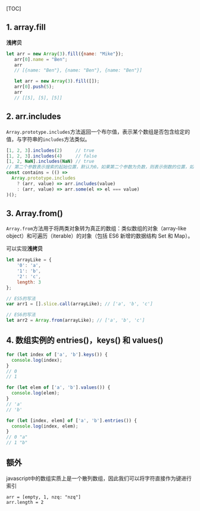 [TOC]
## 1. array.fill
**浅拷贝**

```js
let arr = new Array(3).fill({name: "Mike"});
   arr[0].name = "Ben";
   arr
   // [{name: "Ben"}, {name: "Ben"}, {name: "Ben"}]

   let arr = new Array(3).fill([]);
   arr[0].push(5);
   arr
   // [[5], [5], [5]]
```

## 2. arr.includes

`Array.prototype.includes`方法返回一个布尔值，表示某个数组是否包含给定的值，与字符串的`includes`方法类似。

```js
[1, 2, 3].includes(2)     // true
[1, 2, 3].includes(4)     // false
[1, 2, NaN].includes(NaN) // true
// 第二个参数表示搜索的起始位置，默认为0。如果第二个参数为负数，则表示倒数的位置，如果这时它大于数组长度（比如第二个参数为-4，但数组长度为3），则会重置为从0开始。
const contains = (() =>
  Array.prototype.includes
    ? (arr, value) => arr.includes(value)
    : (arr, value) => arr.some(el => el === value)
)();
```

## 3. Array.from() ##

`Array.from`方法用于将两类对象转为真正的数组：类似数组的对象（array-like object）和可遍历（iterable）的对象（包括 ES6 新增的数据结构 Set 和 Map）。

可以实现**浅拷贝**

```js
let arrayLike = {
    '0': 'a',
    '1': 'b',
    '2': 'c',
    length: 3
};

// ES5的写法
var arr1 = [].slice.call(arrayLike); // ['a', 'b', 'c']

// ES6的写法
let arr2 = Array.from(arrayLike); // ['a', 'b', 'c']
```

## 4. 数组实例的 entries()，keys() 和 values()  ##

```js
for (let index of ['a', 'b'].keys()) {
  console.log(index);
}
// 0
// 1

for (let elem of ['a', 'b'].values()) {
  console.log(elem);
}
// 'a'
// 'b'

for (let [index, elem] of ['a', 'b'].entries()) {
  console.log(index, elem);
}
// 0 "a"
// 1 "b"
```

## 额外 ##

javascript中的数组实质上是一个散列数组，因此我们可以将字符直接作为键进行索引

    arr = [empty, 1, nzq: "nzq"]
    arr.length = 2
